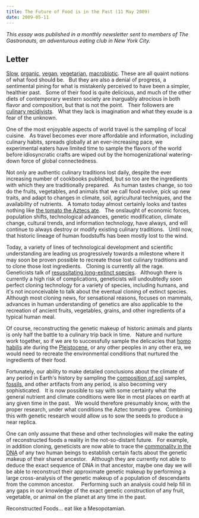 ```yaml
---
title: The Future of Food is in the Past (11 May 2009)
date: 2009-05-11
---
```


_This essay was published in a monthly newsletter sent to members of The Gastronauts, an adventurous eating club in New York City._

## Letter

[Slow](https://en.wikipedia.org/wiki/Slow_Food), [organic](https://en.wikipedia.org/wiki/Organic_food), [vegan](https://en.wikipedia.org/wiki/Veganism), [vegetarian](https://en.wikipedia.org/wiki/Vegetarian), [macrobiotic](https://en.wikipedia.org/wiki/Macrobiotic). These are all quaint notions of what food should be.   But they are also a denial of progress, a sentimental pining for what is mistakenly perceived to have been a simpler, healthier past.   Some of their food is quite delicious, and much of the other diets of contemporary western society are inarguably atrocious in both flavor and composition, but that is not the point.   Their followers are [culinary recidivists](https://en.wikipedia.org/wiki/Recidivist).   What they lack is imagination and what they exude is a fear of the unknown.

One of the most enjoyable aspects of world travel is the sampling of local cuisine.   As travel becomes ever more affordable and information, including culinary habits, spreads globally at an ever-increasing pace, we experimental eaters have limited time to sample the flavors of the world before idiosyncratic crafts are wiped out by the homogenizational watering-down force of global connectedness.

Not only are authentic culinary traditions lost daily, despite the ever increasing number of cookbooks published, but so too are the ingredients with which they are traditionally prepared.   As human tastes change, so too do the fruits, vegetables, and animals that we call food evolve, pick up new traits, and adapt to changes in climate, soil, agricultural techniques, and the availability of nutrients.   A tomato today almost certainly looks and tastes nothing like [the tomato the Aztecs ate](https://en.wikipedia.org/wiki/Tomato#History_and_distribution).   The onslaught of economic forces, population shifts, technological advances, genetic modification, climate change, cultural trends, and information technology, have always, and will continue to always destroy or modify existing culinary traditions.   Until now, that historic lineage of human foodstuffs has been mostly lost to the wind.

Today, a variety of lines of technological development and scientific understanding are leading us progressively towards a milestone where it may soon be proven possible to recreate those lost culinary traditions and to clone those lost ingredients.   Cloning is currently all the rage.   Geneticists talk of [resussitating long-extinct species](http://www.cnn.com/2008/TECH/science/11/04/japan.mouse.clone/index.html).   Although there is currently a high risk of complications, geneticists will undoubtedly soon perfect cloning technology for a variety of species, including humans, and it's not inconceivable to talk about the eventual cloning of extinct species.   Although most cloning news, for sensational reasons, focuses on mammals, advances in human understanding of genetics are also applicable to the recreation of ancient fruits, vegetables, grains, and other ingredients of a typical human meal.

Of course, reconstructing the genetic makeup of historic animals and plants is only half the battle to a culinary trip back in time.   Nature and nurture work together, so if we are to successfully sample the delicacies that [homo habilis](https://en.wikipedia.org/wiki/Homo_habilis) ate during the [Pleistocene](https://en.wikipedia.org/wiki/Pleistocene), or any other peoples in any other era, we would need to recreate the environmental conditions that nurtured the ingredients of their food.

Fortunately, our ability to make detailed conclusions about the climate of any period in Earth's history by sampling the [composition of soil](https://en.wikipedia.org/wiki/Geochemical) samples, [fossils](https://en.wikipedia.org/wiki/Paleontology), and other artifacts from any period, is also becoming very sophisticated.   It is now possible to say with some certainty what the general nutrient and climate conditions were like in most places on earth at any given time in the past.   We would therefore presumably know, with the proper research, under what conditions the Aztec tomato grew.   Combining this with genetic research would allow us to sow the seeds to produce a near replica.

One can only assume that these and other technologies will make the eating of reconstructed foods a reality in the not-so-distant future.   For example, in addition cloning, geneticists are now able to trace the [commonality in the DNA](https://en.wikipedia.org/wiki/Most_recent_common_ancestor) of any two human beings to establish certain facts about the genetic makeup of their shared ancestor.   Although they are currently not able to deduce the exact sequence of DNA in that ancestor, maybe one day we will be able to reconstruct their approximate genetic makeup by performing a large cross-analysis of the genetic makeup of a population of descendants from the common ancestor.     Performing such an analysis could help fill in any gaps in our knowledge of the exact genetic construction of any fruit, vegetable, or animal on the planet at any time in the past.

Reconstructed Foods... eat like a Mesopotamian.
